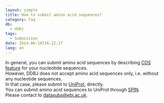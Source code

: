 ```yaml
---
layout: simple
title: How to submit amino acid sequences?
category: faq
db:
  - ddbj
tags: 
  - Submission
date: 2014-06-16T16:22:17
lang: en
---
```


In general, you can submit amino acid sequences by describing [CDS feature](/ddbj/cds-e.html) for your nucleotide sequences.    
However, DDBJ does not accept amino acid sequences only, i.e. without any nucleotide sequences.    
In that case, please submit to [UniProt](http://www.uniprot.org/), directly.    
You can submit amino acid sequences to UniProt through [SPIN](https://www.ebi.ac.uk/swissprot/Submissions/spin/account/login).    
Please contact to datasubs@ebi.ac.uk.
